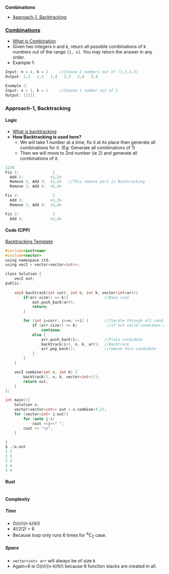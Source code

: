 **Combinations**
- [Approach-1, Backtracking](#a1)

### [Combinations](https://leetcode.com/problems/combinations/)
- [What is Combination](/DS_Questions/Questions/Permutation_Combination)
- Given two integers n and k, return all possible combinations of k numbers out of the range `[1, n]`. You may return the answer in any order.
- Example 1:
```c
Input: n = 4, k = 2     //Choose 2 numbers out of (1,2,3,4)
Output: 1,2   1,3   1,4   2,3   2,4   3,4

Example 2:
Input: n = 1, k = 1     //Choose 1 number out of 1
Output: [[1]]
```

<a name=a1></a>
### Approach-1, Backtracking
#### Logic
- [What is backtracking](/DS_Questions/Algorithms/Backtracking/)
- **How Backtracking is used here?**
  - We will take 1 number at a time, fix it at its place then generate all combinations for it. (Eg: Generate all combinations of 1)
  - Then we will move to 2nd number (ie 2) and generate all combinations of it.
```c
1234
Fix 1:               1
  Add 2:            <1,2>
  Remove 2, Add 3:  <1,3>   //This remove part is Backtracking
  Remove 3, Add 4:  <1,4>

Fix 2:               2
  Add 3:            <1,3>
  Remove 3, Add 4:  <1,4>

Fix 3:               3
  Add 4:            <1,4>
```

#### Code (CPP)
[Backtracking Template](/DS_Questions/Algorithms/Backtracking#tem)
```c
#include<iostream>
#include<vector>
using namespace std;
using vecI = vector<vector<int>>;

class Solution {
    vecI out;
public:
    
    void backtrack(int curr, int n, int k, vector<int>arr){
        if(arr.size() == k){                //Base case
            out.push_back(arr);
            return;
        }

        for (int i=curr; i<=n; ++i) {       //Iterate through all candidates
            if (arr.size() >= k)             //if not valid candidate continue
                continue;
            else {                          
                arr.push_back(i);           //Place candidate
                backtrack(i+1, n, k, arr);  //Backtrack
                arr.pop_back();             //remove this candidate
            }
        }
    }

    vecI combine(int n, int k) {
        backtrack(1, n, k, vector<int>());
        return out;
    }
};

int main(){
    Solution s;
    vector<vector<int>> out = s.combine(4,2);
    for (vector<int> i:out){
        for (auto j:i)
            cout <<j<<" ";
        cout << "\n";
    }

}
$ ./a.out
1 2
1 3
2 3
2 4
3 4
```
<a name=rs></a>
#### Rust
```rs
```

#### Complexity
##### Time
- O(n!/(n-k)!k!)
- 4!/2!2! = 6
- Because loop only runs 6 times for <sup>4</sup>C<sub>2</sub> case.
##### Space
- `vector<int> arr` will always be of size k
- Again=6 ie O(n!/(n-k)!k!) because 6 function stacks are created in all.
